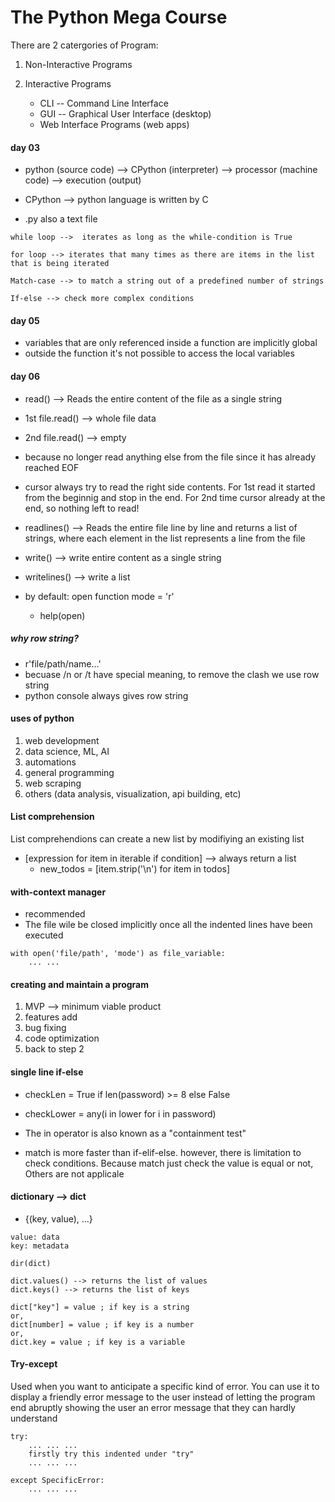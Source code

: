 # The Python Mega Course
There are 2 catergories of Program:
1. Non-Interactive Programs

2. Interactive Programs
    - CLI -- Command Line Interface
    - GUI -- Graphical User Interface (desktop)
    - Web Interface Programs (web apps)

#### day 03
- python (source code) --> CPython (interpreter) --> processor (machine code) --> execution (output)

- CPython --> python language is written by C

- .py also a text file

```
while loop -->  iterates as long as the while-condition is True

for loop --> iterates that many times as there are items in the list that is being iterated

Match-case --> to match a string out of a predefined number of strings

If-else --> check more complex conditions
```

#### day 05
- variables that are only referenced inside a function are implicitly global
- outside the function it's not possible to access the local variables


#### day 06
- read() --> Reads the entire content of the file as a single string
- 1st file.read() --> whole file data
- 2nd file.read() --> empty
- because no longer read anything else from the file since it has already reached EOF
    <br>

- cursor always try to read the right side contents. For 1st read it started from the beginnig and stop in the end. For 2nd time cursor already at the end, so nothing left to read!
    <br>

- readlines() --> Reads the entire file line by line and returns a list of strings, where each element in the list represents a line from the file
    <br>

- write() --> write entire content as a single string
- writelines() --> write a list
    <br>

- by default: open function mode = 'r'
    - help(open)
        <br>


##### why row string?
- r'file/path/name...'
- becuase /n or /t have special meaning, to remove the clash we use row string
- python console always gives row string


#### uses of python
1. web development
2. data science, ML, AI
3. automations
4. general programming
5. web scraping
6. others (data analysis, visualization, api building, etc)


#### List comprehension
List comprehendions can create a new list by modifiying an existing list

- [expression for item in iterable if condition] --> always return a list
    - new_todos = [item.strip('\n') for item in todos]


#### with-context manager
- recommended
- The file wile be closed implicitly once all the indented lines have been executed
    <br>
```
with open('file/path', 'mode') as file_variable:
    ... ...
```

#### creating and maintain a program
1. MVP --> minimum viable product
2. features add
3. bug fixing
4. code optimization
5. back to step 2


#### single line if-else
- checkLen = True if len(password) >= 8 else False
- checkLower = any(i in lower for i in password)

- The in operator is also known as a "containment test"

- match is more faster than if-elif-else. however, there is limitation to check conditions. Because match just check the value is equal or not, Others are not applicale


#### dictionary --> dict
- {(key, value), ...}
```
value: data
key: metadata

dir(dict)

dict.values() --> returns the list of values
dict.keys() --> returns the list of keys

dict["key"] = value ; if key is a string
or,
dict[number] = value ; if key is a number
or,
dict.key = value ; if key is a variable
```


#### Try-except
Used when you want to anticipate a specific kind of error. You can use it to display a friendly error message to the user instead of letting the program end abruptly showing the user an error message that they can hardly understand

```
try:
    ... ... ...
    firstly try this indented under "try"
    ... ... ...

except SpecificError:
    ... ... ...
```